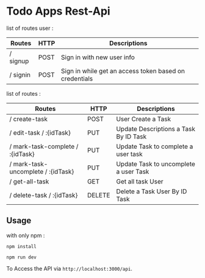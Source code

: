 # Todo Apps Rest-Api

list of routes user :

| Routes | HTTP | Descriptions |
|--------|------|--------------|
| / signup | POST  | Sign in with new user info  |
| / signin   | POST | Sign in while get an access token based on credentials  |

list of routes :

| Routes | HTTP | Descriptions |
|--------|------|--------------|
|/ create-task | POST  | User Create a Task  |
|/ edit-task / :{idTask}  | PUT | Update Descriptions a Task  By ID Task|
|/ mark-task-complete / :{idTask} |  PUT | Update Task to complete a user task   |
|/ mark-task-uncomplete / :{idTask}  | PUT | Update Task to uncomplete a user Task  |
|/ get-all-task   | GET  | Get all task User |
|/ delete-task / :{idTask}  | DELETE  | Delete a Task User By ID Task |


## Usage


with only npm :

```
npm install

npm run dev
```
To Access the API via `http://localhost:3000/api`.
